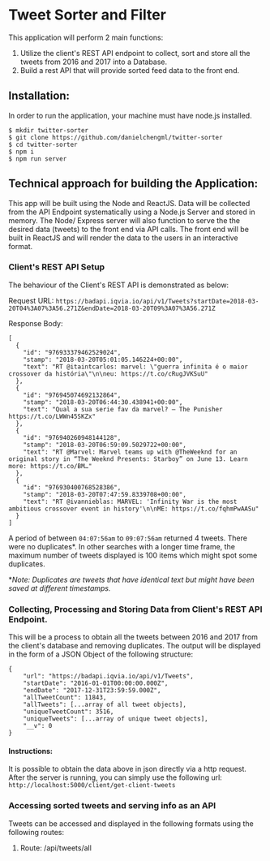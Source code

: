 # Tweet Sorter and Filter

This application will perform 2 main functions:

1.  Utilize the client's REST API endpoint to collect, sort and store all the tweets from 2016 and 2017 into a Database.
1.  Build a rest API that will provide sorted feed data to the front end.

## Installation:

In order to run the application, your machine must have node.js installed.

```
$ mkdir twitter-sorter
$ git clone https://github.com/danielchengml/twitter-sorter
$ cd twitter-sorter
$ npm i
$ npm run server
```

## Technical approach for building the Application:

This app will be built using the Node and ReactJS. Data will be collected from the API Endpoint systematically using a Node.js Server and stored in memory. The Node/ Express server will also function to serve the the desired data (tweets) to the front end via API calls. The front end will be built in ReactJS and will render the data to the users in an interactive format.

### Client's REST API Setup

The behaviour of the Client's REST API is demonstrated as below:

Request URL:
`https://badapi.iqvia.io/api/v1/Tweets?startDate=2018-03-20T04%3A07%3A56.271Z&endDate=2018-03-20T09%3A07%3A56.271Z`

Response Body:

```
[
  {
    "id": "976933379462529024",
    "stamp": "2018-03-20T05:01:05.146224+00:00",
    "text": "RT @itaintcarlos: marvel: \"guerra infinita é o maior crossover da história\"\n\neu: https://t.co/cRugJVKSuU"
  },
  {
    "id": "976945074692132864",
    "stamp": "2018-03-20T06:44:30.438941+00:00",
    "text": "Qual a sua serie fav da marvel? — The Punisher https://t.co/LWWn45SKZx"
  },
  {
    "id": "976940260948144128",
    "stamp": "2018-03-20T06:59:09.5029722+00:00",
    "text": "RT @Marvel: Marvel teams up with @TheWeeknd for an original story in “The Weeknd Presents: Starboy” on June 13. Learn more: https://t.co/BM…"
  },
  {
    "id": "976930400768528386",
    "stamp": "2018-03-20T07:47:59.8339708+00:00",
    "text": "RT @ivannieblas: MARVEL: 'Infinity War is the most ambitious crossover event in history'\n\nME: https://t.co/fqhmPwAASu"
  }
]
```

A period of between `04:07:56am` to `09:07:56am` returned 4 tweets. There were no duplicates\*. In other searches with a longer time frame, the maximum number of tweets displayed is 100 items which might spot some duplicates.

\*_Note: Duplicates are tweets that have identical text but might have been saved at different timestamps._

### Collecting, Processing and Storing Data from Client's REST API Endpoint.

This will be a process to obtain all the tweets between 2016 and 2017 from the client's database and removing duplicates. The output will be displayed in the form of a JSON Object of the following structure:

```
{
    "url": "https://badapi.iqvia.io/api/v1/Tweets",
    "startDate": "2016-01-01T00:00:00.000Z",
    "endDate": "2017-12-31T23:59:59.000Z",
    "allTweetCount": 11843,
    "allTweets": [...array of all tweet objects],
    "uniqueTweetCount": 3516,
    "uniqueTweets": [...array of unique tweet objects],
    "__v": 0
}
```

#### Instructions:

It is possible to obtain the data above in json directly via a http request. After the server is running, you can simply use the following url:
`http://localhost:5000/client/get-client-tweets`

### Accessing sorted tweets and serving info as an API

Tweets can be accessed and displayed in the following formats using the following routes:

1.  Route: /api/tweets/all
